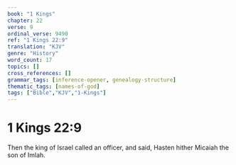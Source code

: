 ```yaml
---
book: "1 Kings"
chapter: 22
verse: 9
ordinal_verse: 9490
ref: "1 Kings 22:9"
translation: "KJV"
genre: "History"
word_count: 17
topics: []
cross_references: []
grammar_tags: [inference-opener, genealogy-structure]
thematic_tags: [names-of-god]
tags: ["Bible","KJV","1-Kings"]
---
```


# 1 Kings 22:9

Then the king of Israel called an officer, and said, Hasten hither Micaiah the son of Imlah.
